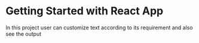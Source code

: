 # Getting Started with  React App

In this project user can customize text according to its requirement and also see the output
